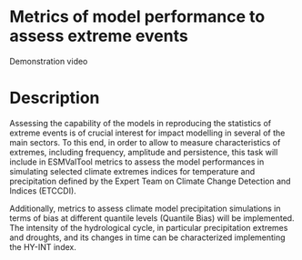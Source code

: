 # Metrics of model performance to assess extreme events

Demonstration video

# Description
Assessing the capability of the models in reproducing the statistics of extreme events is of crucial interest for impact modelling in several of the main sectors. To this end, in order to allow to measure characteristics of extremes, including frequency, amplitude and persistence, this task will include in ESMValTool metrics to assess the model performances in simulating selected climate extremes indices for temperature and precipitation defined by the Expert Team on Climate Change Detection and Indices (ETCCDI).

Additionally, metrics to assess climate model precipitation simulations in terms of bias at different quantile levels (Quantile Bias) will be implemented. The intensity of the hydrological cycle, in particular precipitation extremes and droughts, and its changes in time can be characterized implementing the HY-INT index.

